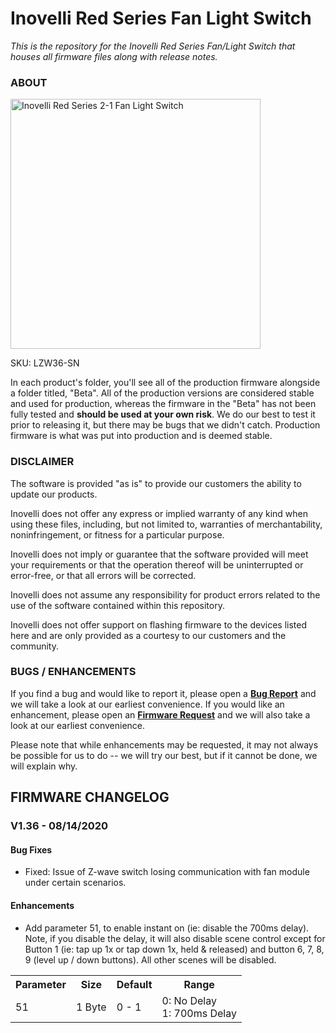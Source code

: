 # <b>Inovelli Red Series Fan Light Switch</b>
*This is the repository for the Inovelli Red Series Fan/Light Switch that houses all firmware files along with release notes.*

### ABOUT

<img
     src = 'https://cdn.shopify.com/s/files/1/0612/9519/8373/products/InovelliFanLightSwitch_1800x1800.png.jpg?v=1659052277'
     alt = 'Inovelli Red Series 2-1  Fan Light Switch'
     width = 400
/>

SKU: LZW36-SN

In each product's folder, you'll see all of the production firmware alongside a folder titled, "Beta". All of the production versions are considered stable and used for production, whereas the firmware in the "Beta" has not been fully tested and <b>should be used at your own risk</b>. We do our best to test it prior to releasing it, but there may be bugs that we didn't catch. Production firmware is what was put into production and is deemed stable.

### DISCLAIMER
The software is provided "as is" to provide our customers the ability to update our products.

Inovelli does not offer any express or implied warranty of any kind when using these files, including, but not limited to, warranties of merchantability, noninfringement, or fitness for a particular purpose. 

Inovelli does not imply or guarantee that the software provided will meet your requirements or that the operation thereof will be uninterrupted or error-free, or that all errors will be corrected.

Inovelli does not assume any responsibility for product errors related to the use of the software contained within this repository.

Inovelli does not offer support on flashing firmware to the devices listed here and are only provided as a courtesy to our customers and the community.

### BUGS / ENHANCEMENTS
If you find a bug and would like to report it, please open a **[Bug Report]** and we will take a look at our earliest convenience. If you would like an enhancement, please open an **[Firmware Request]** and we will also take a look at our earliest convenience. 

Please note that while enhancements may be requested, it may not always be possible for us to do -- we will try our best, but if it cannot be done, we will explain why.

## FIRMWARE CHANGELOG

### V1.36 - 08/14/2020 
#### Bug Fixes
- Fixed: Issue of Z-wave switch losing communication with fan module under certain scenarios. 

#### Enhancements
- Add parameter 51, to enable instant on (ie: disable the 700ms delay). Note, if you disable the delay, it will also disable scene control except for Button 1 (ie: tap up 1x or tap down 1x, held & released) and button 6, 7, 8, 9 (level up / down buttons). All other scenes will be disabled.

<table>
<tr>
<th>Parameter</th>
<th>Size</th>
<th>Default</th>
<th>Range</th>
</tr>
<tr>
<td>51</td>
<td>1 Byte</td>
<td>0 - 1</td>
<td>
0: No Delay</br>
1: 700ms Delay</br></td>
</tr>
</table>

<!----------------------------------------------------------------------------->

[Bug Report]: https://github.com/InovelliUSA/Firmware/issues/new?assignees=&labels=&template=firmware_bug_report.yml&title=%5BBug+Report%5D%3A+PRODUCT+-+FW+VERSION+-+HUB
[Firmware Request]: https://github.com/InovelliUSA/Firmware/issues/new?assignees=&labels=&template=firmware_request.yml&title=%5BFirmware+Request%5D%3A+PRODUCT+-+SUMMARY
[Parameter Table]: https://github.com/InovelliUSA/Firmware/blob/main/Red-Series/Z-Wave/LZW36-Fan-Light-Switch/Parameter-Table.md
